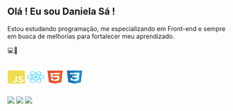 ## Olá ! Eu sou Daniela Sá !


Estou estudando programação, me especializando em Front-end e
sempre em busca de melhorias para fortalecer meu aprendizado. 

💻🥰

<div style="display: inline_block"><br>
  <img align="center" alt="Dani-Js" height="30" width="40" src="https://raw.githubusercontent.com/devicons/devicon/master/icons/javascript/javascript-plain.svg">
  <img align="center" alt="Dani-React" height="30" width="40" src="https://raw.githubusercontent.com/devicons/devicon/master/icons/react/react-original.svg">
  <img align="center" alt="Dani-HTML" height="30" width="40" src="https://raw.githubusercontent.com/devicons/devicon/master/icons/html5/html5-original.svg">
  <img align="center" alt="Dani-CSS" height="30" width="40" src="https://raw.githubusercontent.com/devicons/devicon/master/icons/css3/css3-original.svg">
  
 
</div>

##
  
<div> 

  <a href="https://www.instagram.com/danieladev.js/" target="_blank"><img src="https://img.shields.io/badge/-Instagram-%23E4405F?style=for-the-badge&logo=instagram&logoColor=white" target="_blank"></a>
  <a href="https://www.linkedin.com/in/daniela-pedro-de-s%C3%A1-b971361a0(https://www.linkedin.com/in/daniela-pedro-de-s%C3%A1-b971361a0/?trk=contact-info)/" target="_blank"><img src="https://img.shields.io/badge/-LinkedIn-%230077B5?style=for-the-badge&logo=linkedin&logoColor=white" target="_blank"></a> 
  <a href = "mailto:contatordanielapedrodesa@gmail.com"><img src="https://img.shields.io/badge/-Gmail-%23333?style=for-the-badge&logo=gmail&logoColor=white" target="_blank"></a> 

  
</div>
